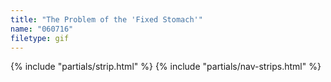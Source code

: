 ```yaml
---
title: "The Problem of the 'Fixed Stomach'"
name: "060716"
filetype: gif
---
```


{% include "partials/strip.html" %}
{% include "partials/nav-strips.html" %}